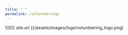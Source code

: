 ```yaml
---
title: " "
permalink: /volunteering/
---
```


![]({{ site.url }}/assets/images/logo/volunteering_logo.png)
